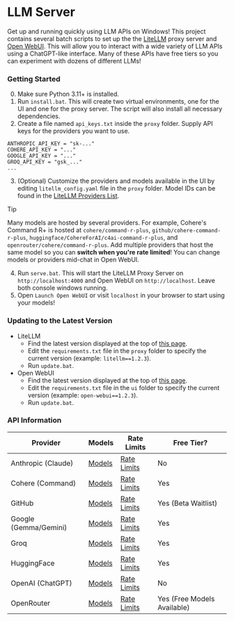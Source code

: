 # LLM Server

Get up and running quickly using LLM APIs on Windows! This project contains several batch scripts to set up the the [LiteLLM](https://docs.litellm.ai/) proxy server and [Open WebUI](https://docs.openwebui.com/). This will allow you to interact with a wide variety of LLM APIs using a ChatGPT-like interface. Many of these APIs have free tiers so you can experiment with dozens of different LLMs!

### Getting Started
0. Make sure Python 3.11+ is installed.
1. Run `install.bat`. This will create two virtual environments, one for the UI and one for the proxy server. The script will also install all necessary dependencies.
2. Create a file named `api_keys.txt` inside the `proxy` folder. Supply API keys for the providers you want to use.
```
ANTHROPIC_API_KEY = "sk-..."
COHERE_API_KEY = "..."
GOOGLE_API_KEY = "..."
GROQ_API_KEY = "gsk_..."
...
```
3. (Optional) Customize the providers and models available in the UI by editing `litellm_config.yaml` file in the `proxy` folder. Model IDs can be found in the [LiteLLM Providers List](https://docs.litellm.ai/docs/providers).
> [!TIP]
> Many models are hosted by several providers. For example, Cohere's Command R+ is hosted at `cohere/command-r-plus`, `github/cohere-command-r-plus`, `huggingface/CohereForAI/c4ai-command-r-plus`, and `openrouter/cohere/command-r-plus`. Add multiple providers that host the same model so you can **switch when you're rate limited**! You can change models or providers mid-chat in Open WebUI.
4. Run `serve.bat`. This will start the LiteLLM Proxy Server on `http://localhost:4000` and Open WebUI on `http://localhost`. Leave both console windows running.
5. Open `Launch Open WebUI` or visit `localhost` in your browser to start using your models!

### Updating to the Latest Version

- LiteLLM
  - Find the latest version displayed at the top of [this page](https://pypi.org/project/litellm/).
  - Edit the `requirements.txt` file in the `proxy` folder to specify the current version (example: `litellm==1.2.3`).
  - Run `update.bat`.
- Open WebUI
  - Find the latest version displayed at the top of [this page](https://pypi.org/project/open-webui/).
  - Edit the `requirements.txt` file in the `ui` folder to specify the current version (example: `open-webui==1.2.3`).
  - Run `update.bat`.

### API Information

| Provider | Models | Rate Limits | Free Tier? |
|----------|--------|-------------|------------|
| Anthropic (Claude) | [Models](https://docs.anthropic.com/en/docs/about-claude/models) | [Rate Limits](https://docs.anthropic.com/en/api/rate-limits) | No |
| Cohere (Command) | [Models](https://docs.cohere.com/docs/models) | [Rate Limits](https://docs.cohere.com/docs/rate-limits) | Yes |
| GitHub | [Models](https://github.com/marketplace/models) | [Rate Limits](https://docs.github.com/en/github-models/prototyping-with-ai-models#rate-limits) | Yes (Beta Waitlist) |
| Google (Gemma/Gemini) | [Models](https://ai.google.dev/pricing) | [Rate Limits](https://ai.google.dev/pricing) | Yes |
| Groq | [Models](https://console.groq.com/docs/models) | [Rate Limits](https://console.groq.com/settings/limits) | Yes |
| HuggingFace | [Models](https://huggingface.co/models?inference=warm&pipeline_tag=text-generation) | [Rate Limits](https://huggingface.co/docs/api-inference/en/rate-limits) | Yes |
| OpenAI (ChatGPT) | [Models](https://platform.openai.com/docs/models) | [Rate Limits](https://platform.openai.com/docs/guides/rate-limits/free-tier-rate-limits) | No |
| OpenRouter | [Models](https://openrouter.ai/docs/models) | [Rate Limits](https://openrouter.ai/docs/limits) | Yes (Free Models Available) |
